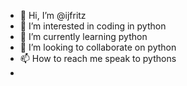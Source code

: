 - 👋 Hi, I’m @ijfritz
- 👀 I’m interested in coding in python
- 🌱 I’m currently learning python
- 💞️ I’m looking to collaborate on python
- 📫 How to reach me speak to pythons
- 

<!---
ijfritz/ijfritz is a ✨ special ✨ repository because its `README.md` (this file) appears on your GitHub profile.
You can click the Preview link to take a look at your changes.
--->

